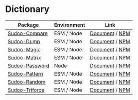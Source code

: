 # Dictionary

| Package                                                  | Environment | Link                                                                             |
| -------------------------------------------------------- | ----------- | -------------------------------------------------------------------------------- |
| [Sudoo-Compare](//github.com/SudoDotDog/Sudoo-Compare)   | ESM / Node  | [Document](//compare.sudo.dog) / [NPM](//www.npmjs.com/package/@sudoo/compare)   |
| [Sudoo-Dump](//github.com/SudoDotDog/Sudoo-Dump)         | ESM / Node  | [Document](//dump.sudo.dog) / [NPM](//www.npmjs.com/package/@sudoo/dump)         |
| [Sudoo-Magic](//github.com/SudoDotDog/Sudoo-Magic)       | ESM / Node  | [Document](//magic.sudo.dog) / [NPM](//www.npmjs.com/package/@sudoo/magic)       |
| [Sudoo-Matrix](//github.com/SudoDotDog/Sudoo-Matrix)     | ESM / Node  | [Document](//matrix.sudo.dog) / [NPM](//www.npmjs.com/package/@sudoo/matrix)     |
| [Sudoo-Password](//github.com/SudoDotDog/Sudoo-Password) | Node        | [Document](//password.sudo.dog) / [NPM](//www.npmjs.com/package/@sudoo/password) |
| [Sudoo-Pattern](//github.com/SudoDotDog/Sudoo-Pattern)   | ESM / Node  | [Document](//pattern.sudo.dog) / [NPM](//www.npmjs.com/package/@sudoo/pattern)   |
| [Sudoo-Random](//github.com/SudoDotDog/Sudoo-Random)     | ESM / Node  | [Document](//random.sudo.dog) / [NPM](//www.npmjs.com/package/@sudoo/random)     |
| [Sudoo-Triforce](//github.com/SudoDotDog/Sudoo-Triforce) | ESM / Node  | [Document](//triforce.sudo.dog) / [NPM](//www.npmjs.com/package/@sudoo/triforce) |
